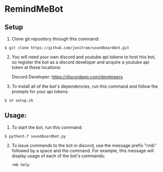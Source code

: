 # RemindMeBot

## Setup

1. Clone git repository through this command: 

```
$ git clone https://github.com/jonitram/soundboardbot.git
```

2. You will need your own discord and youtube api tokens to host this bot, so register the bot as a discord developer and acquire a youtube api token at these locations: 

    Discord Developer: https://discordapp.com/developers 

3. To install all of the bot's dependencies, run this command and follow the prompts for your api tokens: 

```
$ sh setup.sh
```

## Usage: 

1. To start the bot, run this command: 

```
$ python3.7 soundboardbot.py
```
 
2. To issue commands to the bot in discord, use the message prefix "rmb" followed by a space and the command. For example, this message will display usage of each of the bot's commands: 
 
    `rmb help` 


